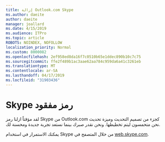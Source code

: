 ```yaml
---
title: إزالة Outlook.com Skype
ms.author: daeite
author: daeite
manager: joallard
ms.date: 4/15/2019
ms.audience: ITPro
ms.topic: article
ROBOTS: NOINDEX, NOFOLLOW
localization_priority: Normal
ms.custom: 8000082
ms.openlocfilehash: 2ef958ed8da16f7c0510b65e1ddec890b10c7c75
ms.sourcegitcommit: ffe2f489b1ac3aae62aa784c959da6a41c3261eb
ms.translationtype: MT
ms.contentlocale: ar-SA
ms.lasthandoff: 04/17/2019
ms.locfileid: "31903436"
---
```

# <a name="skype-icon-missing"></a>Skype رمز مفقود

لقد مؤقتاً ازلنا رمز Skype من Outlook.com كجزء من تصميم التحديث وميزة تحديث نحن متحمسون ليتم تخطيطها. ونحن نقدر صبرك بينما نستعد تجربة جديدة ومحسنة لك.

يمكنك الاستمرار في استخدام Skype من خلال المتصفح في [web.skype.com](https://web.skype.com/).
